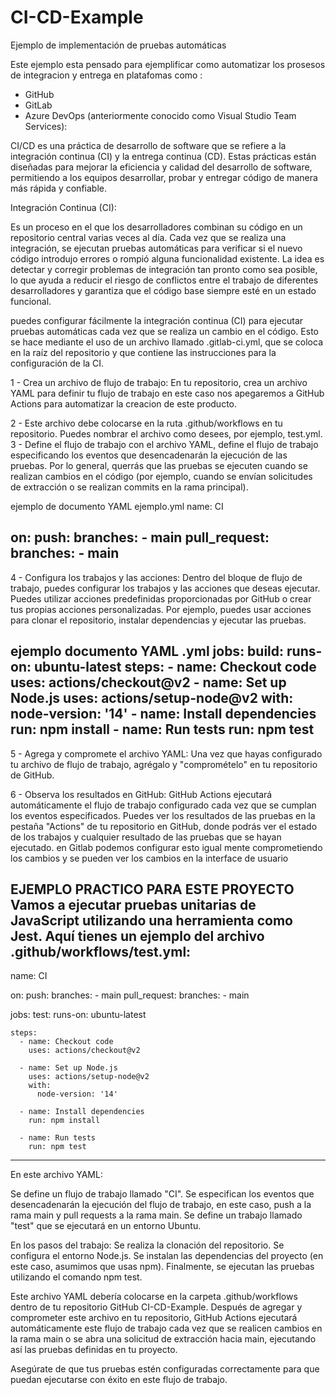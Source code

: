 # CI-CD-Example
Ejemplo de implementación de pruebas automáticas 

Este ejemplo esta pensado para ejemplificar como automatizar los prosesos de integracion y entrega en platafomas como :

- GitHub
- GitLab
- Azure DevOps (anteriormente conocido como Visual Studio Team Services):  

CI/CD es una práctica de desarrollo de software que se refiere a la integración continua (CI) y la entrega continua (CD). Estas prácticas están diseñadas para mejorar la eficiencia y calidad del desarrollo de software, permitiendo a los equipos desarrollar, probar y entregar código de manera más rápida y confiable.

Integración Continua (CI):

Es un proceso en el que los desarrolladores combinan su código en un repositorio central varias veces al día. 
Cada vez que se realiza una integración, se ejecutan pruebas automáticas para verificar si el nuevo código introdujo errores o rompió alguna funcionalidad existente. 
La idea es detectar y corregir problemas de integración tan pronto como sea posible, lo que ayuda a reducir el riesgo de conflictos entre el trabajo de diferentes desarrolladores y garantiza que el código base siempre esté en un estado funcional.

puedes configurar fácilmente la integración continua (CI) para ejecutar pruebas automáticas cada vez que se realiza un cambio en el código. Esto se hace mediante el uso de un archivo llamado .gitlab-ci.yml, que se coloca en la raíz del repositorio y que contiene las instrucciones para la configuración de la CI.

1 - Crea un archivo de flujo de trabajo: En tu repositorio, crea un archivo YAML para definir tu flujo de trabajo en este caso nos apegaremos a GitHub Actions para automatizar la creacion de este producto. 

2 - Este archivo debe colocarse en la ruta .github/workflows en tu repositorio. Puedes nombrar el archivo como desees, por ejemplo, test.yml.
3 - Define el flujo de trabajo con el archivo YAML, define el flujo de trabajo especificando los eventos que desencadenarán la ejecución de las pruebas. 
Por lo general, querrás que las pruebas se ejecuten cuando se realizan cambios en el código (por ejemplo, cuando se envían solicitudes de extracción o se realizan commits en la rama principal).

ejemplo de documento YAML ejemplo.yml
name: CI

on:
  push:
    branches:
      - main
  pull_request:
    branches:
      - main
----------------------------------------------------------

4 - Configura los trabajos y las acciones: Dentro del bloque de flujo de trabajo, puedes configurar los trabajos y las acciones que deseas ejecutar. 
Puedes utilizar acciones predefinidas proporcionadas por GitHub o crear tus propias acciones personalizadas. 
Por ejemplo, puedes usar acciones para clonar el repositorio, instalar dependencias y ejecutar las pruebas.

ejemplo documento YAML .yml
jobs:
  build:
    runs-on: ubuntu-latest
    steps:
      - name: Checkout code
        uses: actions/checkout@v2
      - name: Set up Node.js
        uses: actions/setup-node@v2
        with:
          node-version: '14'
      - name: Install dependencies
        run: npm install
      - name: Run tests
        run: npm test
----------------------------------------------  

5 - Agrega y compromete el archivo YAML: Una vez que hayas configurado tu archivo de flujo de trabajo, agrégalo y "compromételo" en tu repositorio de GitHub.

6 - Observa los resultados en GitHub: GitHub Actions ejecutará automáticamente el flujo de trabajo configurado cada vez que se cumplan los eventos especificados. 
Puedes ver los resultados de las pruebas en la pestaña "Actions" de tu repositorio en GitHub, donde podrás ver el estado de los trabajos y cualquier resultado de las pruebas que se hayan ejecutado. en Gitlab podemos configurar esto igual mente comprometiendo los cambios y se pueden ver los cambios en la interface de usuario



EJEMPLO PRACTICO PARA ESTE PROYECTO 
Vamos a ejecutar pruebas unitarias de JavaScript utilizando una herramienta como Jest. 
Aquí tienes un ejemplo del archivo .github/workflows/test.yml:
--------------------------------------
name: CI

on:
  push:
    branches:
      - main
  pull_request:
    branches:
      - main

jobs:
  test:
    runs-on: ubuntu-latest

    steps:
      - name: Checkout code
        uses: actions/checkout@v2

      - name: Set up Node.js
        uses: actions/setup-node@v2
        with:
          node-version: '14'

      - name: Install dependencies
        run: npm install

      - name: Run tests
        run: npm test
-----------------------------------------

En este archivo YAML:

Se define un flujo de trabajo llamado "CI".
Se especifican los eventos que desencadenarán la ejecución del flujo de trabajo, en este caso, push a la rama main y pull requests a la rama main.
Se define un trabajo llamado "test" que se ejecutará en un entorno Ubuntu.

En los pasos del trabajo:
Se realiza la clonación del repositorio.
Se configura el entorno Node.js.
Se instalan las dependencias del proyecto (en este caso, asumimos que usas npm).
Finalmente, se ejecutan las pruebas utilizando el comando npm test.

Este archivo YAML debería colocarse en la carpeta .github/workflows dentro de tu repositorio GitHub CI-CD-Example. 
Después de agregar y comprometer este archivo en tu repositorio, GitHub Actions ejecutará automáticamente este flujo de trabajo cada vez que se realicen cambios en la rama main o se abra una solicitud de extracción hacia main, ejecutando así las pruebas definidas en tu proyecto.

Asegúrate de que tus pruebas estén configuradas correctamente para que puedan ejecutarse con éxito en este flujo de trabajo.





